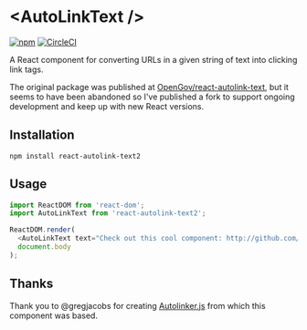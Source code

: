 \<AutoLinkText /\>
================

[![npm](https://img.shields.io/npm/v/react-autolink-text2.svg)](https://www.npmjs.com/package/react-autolink-text2)
[![CircleCI](https://circleci.com/gh/schneidmaster/react-autolink-text.svg?style=shield)](https://circleci.com/gh/schneidmaster/react-autolink-text)

A React component for converting URLs in a given string of text into clicking link tags.

The original package was published at [OpenGov/react-autolink-text](https://github.com/OpenGov/react-autolink-text), but it seems to have been abandoned so I've published a fork to support ongoing development and keep up with new React versions.

Installation
------------
`npm install react-autolink-text2`

Usage
-----
```js
import ReactDOM from 'react-dom';
import AutoLinkText from 'react-autolink-text2';

ReactDOM.render(
  <AutoLinkText text="Check out this cool component: http://github.com/schneidmaster/react-autolink-text2" />,
  document.body
);
```

Thanks
------
Thank you to @gregjacobs for creating [Autolinker.js](https://github.com/gregjacobs/Autolinker.js) from which this component was based.
